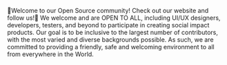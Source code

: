 🤗Welcome to our Open Source community! Check out our website and follow us!🤗
We welcome and are OPEN TO ALL, including UI/UX designers, developers, testers, and beyond to participate in creating social impact products. Our goal is to be inclusive to the largest number of contributors, with the most varied and diverse backgrounds possible. As such, we are committed to providing a friendly, safe and welcoming environment to all from everywhere in the World.
